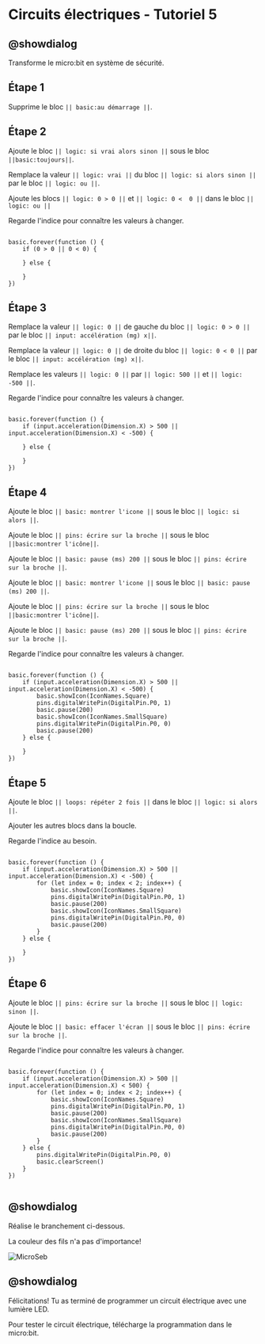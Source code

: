 # Circuits électriques - Tutoriel 5

## @showdialog

Transforme le micro:bit en système de sécurité.


## Étape 1 

Supprime le bloc  ``|| basic:au démarrage ||``. 

## Étape 2 

Ajoute le bloc ``|| logic: si vrai alors sinon ||`` sous le bloc ``||basic:toujours||``.

Remplace la valeur ``|| logic: vrai ||`` du bloc ``|| logic: si alors sinon ||`` par le bloc ``|| logic: ou ||``. 

Ajoute les blocs ``|| logic: 0 > 0 ||`` et ``|| logic: 0 <  0 ||`` dans le bloc ``|| logic: ou ||``
 

Regarde l'indice pour connaître les valeurs à changer.

```blocks 

basic.forever(function () {
    if (0 > 0 || 0 < 0) {
    	
    } else {
    	
    }
})

```

## Étape 3 

Remplace la valeur ``|| logic: 0 ||`` de gauche du bloc ``|| logic: 0 > 0 ||`` par le bloc ``|| input: accélération (mg) x||``.

Remplace la valeur ``|| logic: 0 ||`` de droite du bloc ``|| logic: 0 < 0 ||`` par le bloc ``|| input: accélération (mg) x||``.

Remplace les valeurs ``|| logic: 0 ||`` par ``|| logic: 500 ||`` et ``|| logic: -500 ||``.

Regarde l'indice pour connaître les valeurs à changer.

```blocks 

basic.forever(function () {
    if (input.acceleration(Dimension.X) > 500 || input.acceleration(Dimension.X) < -500) {
    	
    } else {
    	
    }
})

```

## Étape 4 

Ajoute le bloc ``|| basic: montrer l'icone ||`` sous le bloc ``|| logic: si alors ||``.

Ajoute le bloc ``|| pins: écrire sur la broche ||`` sous le bloc ``||basic:montrer l'icône||``.

Ajoute le bloc ``|| basic: pause (ms) 200 ||`` sous le bloc ``|| pins: écrire sur la broche ||``.

Ajoute le bloc ``|| basic: montrer l'icone ||`` sous le bloc ``|| basic: pause (ms) 200 ||``.

Ajoute le bloc ``|| pins: écrire sur la broche ||`` sous le bloc ``||basic:montrer l'icône||``.

Ajoute le bloc ``|| basic: pause (ms) 200 ||`` sous le bloc ``|| pins: écrire sur la broche ||``.

Regarde l'indice pour connaître les valeurs à changer.

```blocks 

basic.forever(function () {
    if (input.acceleration(Dimension.X) > 500 || input.acceleration(Dimension.X) < -500) {
        basic.showIcon(IconNames.Square)
        pins.digitalWritePin(DigitalPin.P0, 1)
        basic.pause(200)
        basic.showIcon(IconNames.SmallSquare)
        pins.digitalWritePin(DigitalPin.P0, 0)
        basic.pause(200)
    } else {
    	
    }
})

```

## Étape 5

Ajoute le bloc ``|| loops: répéter 2 fois ||`` dans le bloc ``|| logic: si alors ||``.

Ajouter les autres blocs dans la boucle.

Regarde l'indice au besoin.

```blocks 

basic.forever(function () {
    if (input.acceleration(Dimension.X) > 500 || input.acceleration(Dimension.X) < -500) {
        for (let index = 0; index < 2; index++) {
            basic.showIcon(IconNames.Square)
            pins.digitalWritePin(DigitalPin.P0, 1)
            basic.pause(200)
            basic.showIcon(IconNames.SmallSquare)
            pins.digitalWritePin(DigitalPin.P0, 0)
            basic.pause(200)
        }
    } else {
    	
    }
})

```

## Étape 6 

Ajoute le bloc ``|| pins: écrire sur la broche ||`` sous le bloc ``|| logic: sinon ||``.

Ajoute le bloc ``|| basic: effacer l'écran ||`` sous le bloc ``|| pins: écrire sur la broche ||``.

Regarde l'indice pour connaître les valeurs à changer.

```blocks 

basic.forever(function () {
    if (input.acceleration(Dimension.X) > 500 || input.acceleration(Dimension.X) < 500) {
        for (let index = 0; index < 2; index++) {
            basic.showIcon(IconNames.Square)
            pins.digitalWritePin(DigitalPin.P0, 1)
            basic.pause(200)
            basic.showIcon(IconNames.SmallSquare)
            pins.digitalWritePin(DigitalPin.P0, 0)
            basic.pause(200)
        }
    } else {
        pins.digitalWritePin(DigitalPin.P0, 0)
        basic.clearScreen()
    }
})


```

## @showdialog 

Réalise le branchement ci-dessous.

La couleur des fils n'a pas d'importance!

![MicroSeb](https://github.com/sbergeroncp/micro-seb/blob/master/2.png?raw=true)

## @showdialog 

Félicitations! Tu as terminé de programmer un circuit électrique avec une lumière LED.

Pour tester le circuit électrique, télécharge la programmation dans le micro:bit.


